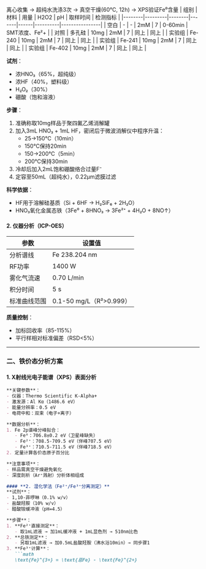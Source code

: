 离心收集 → 超纯水洗涤3次 → 真空干燥(60℃, 12h) → XPS验证Fe⁰含量
| 组别   | 材料    | 用量   | H2O2 | pH   | 取样时间 | 检测指标       |
|--------|---------|--------|-------|------|----------|----------------|
| 空白   | -       | -      | 2mM  | 7    | 0-60min  | SMT浓度、Fe²+  |
| 对照   | 多孔硅  | 10mg  | 2mM  | 7    | 同上     | 同上           |
| 实验组 | Fe-240  | 10mg  | 2mM  | 7    | 同上     | 同上           |
| 实验组 | Fe-241  | 10mg  | 2mM  | 7    | 同上     | 同上           |
| 实验组 | Fe-402  | 10mg  | 2mM  | 7    | 同上     | 同上           |


**试剂**：
- 浓HNO₃（65%，超纯级）
- 浓HF（40%，塑料级）
- H₂O₂（30%）
- 硼酸（饱和溶液）

**步骤**：
1. 准确称取10mg样品于聚四氟乙烯消解罐
2. 加入3mL HNO₃ + 1mL HF，密闭后于微波消解仪中程序升温：
   - 25→150℃（10min）
   - 150℃保持20min
   - 150→200℃（5min）
   - 200℃保持30min
3. 冷却后加入2mL饱和硼酸络合过量F⁻
4. 定容至50mL（超纯水），0.22μm滤膜过滤

**科学依据**：
- HF用于溶解硅基质（Si + 6HF → H₂SiF₆ + 2H₂O）
- HNO₃氧化金属态铁（3Fe⁰ + 8HNO₃ → 3Fe²⁺ + 4H₂O + 8NO↑）

#### **2. 仪器分析（ICP-OES）**
| 参数          | 设置值               |
|---------------|----------------------|
| 分析谱线      | Fe 238.204 nm       |
| RF功率        | 1400 W              |
| 雾化气流速    | 0.70 L/min          |
| 积分时间      | 5 s                 |
| 标准曲线范围  | 0.1-50 mg/L（R²>0.999）|

**质量控制**：
- 加标回收率（85-115%）
- 平行样相对标准偏差（RSD<5%）

---

### **二、铁价态分析方案**

#### **1. X射线光电子能谱（XPS）表面分析**
```markdown
**关键参数**：
- 仪器：Thermo Scientific K-Alpha+
- 激发源：Al Kα（1486.6 eV）
- 能量分辨率：0.5 eV
- 电荷中和：双束（电子+离子）

**数据分析**：
1. Fe 2p谱峰分峰拟合：
   - Fe⁰：706.8±0.2 eV（卫星峰缺失）
   - Fe²⁺：708.5-709.5 eV（伴峰707.5 eV）
   - Fe³⁺：710.5-711.5 eV（伴峰718.5 eV）
2. 定量计算各价态原子百分比

**注意事项**：
- 样品需真空干燥避免氧化
- 深度剖析（Ar⁺溅射）分析体相组成

#### **2. 湿化学法（Fe²⁺/Fe³⁺分离测定）**
**试剂**：
- 1,10-菲啰啉（0.1% w/v）
- 盐酸羟胺（10% w/v）
- 醋酸铵缓冲液（pH=4.5）

**步骤**：
1. **Fe²⁺直接测定**：
   - 取1mL滤液 → 加1mL缓冲液 + 1mL显色剂 → 510nm比色
2. **总铁测定**：
   - 另取1mL滤液 → 加0.5mL盐酸羟胺（沸水浴10min）→ 同步骤1
3. **Fe³⁺计算**：
   ```math
   \text{Fe}^{3+} = \text{总Fe} - \text{Fe}^{2+}

